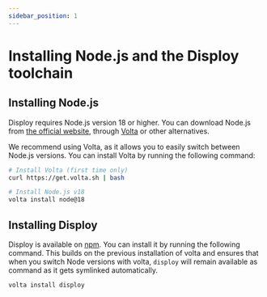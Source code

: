 ```yaml
---
sidebar_position: 1
---
```


# Installing Node.js and the Disploy toolchain

## Installing Node.js

Disploy requires Node.js version 18 or higher. You can download Node.js from [the official website](https://nodejs.org/en/), through [Volta](https://volta.sh/) or other alternatives.

We recommend using Volta, as it allows you to easily switch between Node.js versions. You can install Volta by running the following command:

```bash
# Install Volta (first time only)
curl https://get.volta.sh | bash

# Install Node.js v18
volta install node@18
```

## Installing Disploy

Disploy is available on [npm](https://www.npmjs.com/package/disploy). You can install it by running the following command. This builds on the previous installation of volta and ensures that when you switch Node versions with volta, `disploy` will remain available as command as it gets symlinked automatically.

```bash
volta install disploy
```
